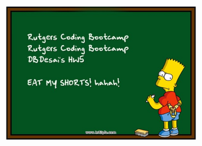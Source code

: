 ![myimage-alt-tag](https://raw.githubusercontent.com/dbdesai/HW5/master/assets/Images/bart-simpson-chalkboard.jpg)